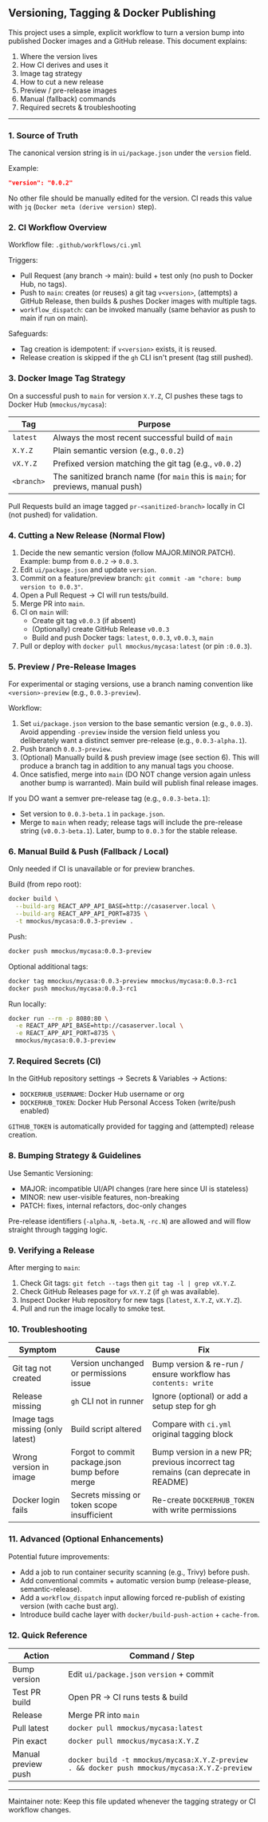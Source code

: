## Versioning, Tagging & Docker Publishing

This project uses a simple, explicit workflow to turn a version bump into published Docker images and a GitHub release. This document explains:

1. Where the version lives
2. How CI derives and uses it
3. Image tag strategy
4. How to cut a new release
5. Preview / pre-release images
6. Manual (fallback) commands
7. Required secrets & troubleshooting

---

### 1. Source of Truth

The canonical version string is in `ui/package.json` under the `version` field.

Example:
```json
"version": "0.0.2"
```

No other file should be manually edited for the version. CI reads this value with `jq` (`Docker meta (derive version)` step).

### 2. CI Workflow Overview

Workflow file: `.github/workflows/ci.yml`

Triggers:
- Pull Request (any branch → main): build + test only (no push to Docker Hub, no tags).
- Push to `main`: creates (or reuses) a git tag `v<version>`, (attempts) a GitHub Release, then builds & pushes Docker images with multiple tags.
- `workflow_dispatch`: can be invoked manually (same behavior as push to main if run on main).

Safeguards:
- Tag creation is idempotent: if `v<version>` exists, it is reused.
- Release creation is skipped if the `gh` CLI isn't present (tag still pushed).

### 3. Docker Image Tag Strategy

On a successful push to `main` for version `X.Y.Z`, CI pushes these tags to Docker Hub (`mmockus/mycasa`):

| Tag | Purpose |
|-----|---------|
| `latest` | Always the most recent successful build of `main` |
| `X.Y.Z` | Plain semantic version (e.g., `0.0.2`) |
| `vX.Y.Z` | Prefixed version matching the git tag (e.g., `v0.0.2`) |
| `<branch>` | The sanitized branch name (for `main` this is `main`; for previews, manual push) |

Pull Requests build an image tagged `pr-<sanitized-branch>` locally in CI (not pushed) for validation.

### 4. Cutting a New Release (Normal Flow)

1. Decide the new semantic version (follow MAJOR.MINOR.PATCH). Example: bump from `0.0.2` → `0.0.3`.
2. Edit `ui/package.json` and update `version`.
3. Commit on a feature/preview branch: `git commit -am "chore: bump version to 0.0.3"`.
4. Open a Pull Request → CI will run tests/build.
5. Merge PR into `main`.
6. CI on `main` will:
   - Create git tag `v0.0.3` (if absent)
   - (Optionally) create GitHub Release `v0.0.3`
   - Build and push Docker tags: `latest`, `0.0.3`, `v0.0.3`, `main`
7. Pull or deploy with `docker pull mmockus/mycasa:latest` (or pin `:0.0.3`).

### 5. Preview / Pre-Release Images

For experimental or staging versions, use a branch naming convention like `<version>-preview` (e.g., `0.0.3-preview`).

Workflow:
1. Set `ui/package.json` version to the base semantic version (e.g., `0.0.3`). Avoid appending `-preview` inside the version field unless you deliberately want a distinct semver pre-release (e.g., `0.0.3-alpha.1`).
2. Push branch `0.0.3-preview`.
3. (Optional) Manually build & push preview image (see section 6). This will produce a branch tag in addition to any manual tags you choose.
4. Once satisfied, merge into `main` (DO NOT change version again unless another bump is warranted). Main build will publish final release images.

If you DO want a semver pre-release tag (e.g., `0.0.3-beta.1`):
- Set version to `0.0.3-beta.1` in `package.json`.
- Merge to `main` when ready; release tags will include the pre-release string (`v0.0.3-beta.1`). Later, bump to `0.0.3` for the stable release.

### 6. Manual Build & Push (Fallback / Local)

Only needed if CI is unavailable or for preview branches.

Build (from repo root):
```bash
docker build \
  --build-arg REACT_APP_API_BASE=http://casaserver.local \
  --build-arg REACT_APP_API_PORT=8735 \
  -t mmockus/mycasa:0.0.3-preview .
```

Push:
```bash
docker push mmockus/mycasa:0.0.3-preview
```

Optional additional tags:
```bash
docker tag mmockus/mycasa:0.0.3-preview mmockus/mycasa:0.0.3-rc1
docker push mmockus/mycasa:0.0.3-rc1
```

Run locally:
```bash
docker run --rm -p 8080:80 \
  -e REACT_APP_API_BASE=http://casaserver.local \
  -e REACT_APP_API_PORT=8735 \
  mmockus/mycasa:0.0.3-preview
```

### 7. Required Secrets (CI)

In the GitHub repository settings → Secrets & Variables → Actions:

- `DOCKERHUB_USERNAME`: Docker Hub username or org
- `DOCKERHUB_TOKEN`: Docker Hub Personal Access Token (write/push enabled)

`GITHUB_TOKEN` is automatically provided for tagging and (attempted) release creation.

### 8. Bumping Strategy & Guidelines

Use Semantic Versioning:
- MAJOR: incompatible UI/API changes (rare here since UI is stateless)
- MINOR: new user-visible features, non-breaking
- PATCH: fixes, internal refactors, doc-only changes

Pre-release identifiers (`-alpha.N`, `-beta.N`, `-rc.N`) are allowed and will flow straight through tagging logic.

### 9. Verifying a Release

After merging to `main`:
1. Check Git tags: `git fetch --tags` then `git tag -l | grep vX.Y.Z`.
2. Check GitHub Releases page for `vX.Y.Z` (if `gh` was available).
3. Inspect Docker Hub repository for new tags (`latest`, `X.Y.Z`, `vX.Y.Z`).
4. Pull and run the image locally to smoke test.

### 10. Troubleshooting

| Symptom | Cause | Fix |
|---------|-------|-----|
| Git tag not created | Version unchanged or permissions issue | Bump version & re-run / ensure workflow has `contents: write` |
| Release missing | `gh` CLI not in runner | Ignore (optional) or add a setup step for gh |
| Image tags missing (only latest) | Build script altered | Compare with `ci.yml` original tagging block |
| Wrong version in image | Forgot to commit package.json bump before merge | Bump version in a new PR; previous incorrect tag remains (can deprecate in README) |
| Docker login fails | Secrets missing or token scope insufficient | Re-create `DOCKERHUB_TOKEN` with write permissions |

### 11. Advanced (Optional Enhancements)

Potential future improvements:
- Add a job to run container security scanning (e.g., Trivy) before push.
- Add conventional commits + automatic version bump (release-please, semantic-release).
- Add a `workflow_dispatch` input allowing forced re-publish of existing version (with cache bust arg).
- Introduce build cache layer with `docker/build-push-action` + `cache-from`.

### 12. Quick Reference

| Action | Command / Step |
|--------|----------------|
| Bump version | Edit `ui/package.json` `version` + commit |
| Test PR build | Open PR → CI runs tests & build |
| Release | Merge PR into `main` |
| Pull latest | `docker pull mmockus/mycasa:latest` |
| Pin exact | `docker pull mmockus/mycasa:X.Y.Z` |
| Manual preview push | `docker build -t mmockus/mycasa:X.Y.Z-preview . && docker push mmockus/mycasa:X.Y.Z-preview` |

---

Maintainer note: Keep this file updated whenever the tagging strategy or CI workflow changes.
